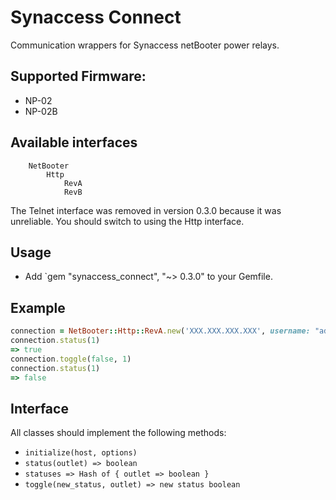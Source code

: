 # Synaccess Connect

Communication wrappers for Synaccess netBooter power relays.

## Supported Firmware:
   * NP-02
   * NP-02B

## Available interfaces
```
    NetBooter
        Http
            RevA
            RevB
```

The Telnet interface was removed in version 0.3.0 because it was unreliable. You
should switch to using the Http interface.

## Usage

* Add `gem "synaccess_connect", "~> 0.3.0" to your Gemfile.

## Example

```ruby
connection = NetBooter::Http::RevA.new('XXX.XXX.XXX.XXX', username: "admin", password: "admin")
connection.status(1)
=> true
connection.toggle(false, 1)
connection.status(1)
=> false
```

## Interface

All classes should implement the following methods:

   * `initialize(host, options)`
   * `status(outlet) => boolean`
   * `statuses => Hash of { outlet => boolean }`
   * `toggle(new_status, outlet) => new status boolean`



